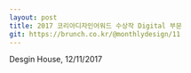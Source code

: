 ```yaml
---
layout: post
title: 2017 코리아디자인어워드 수상작 Digital 부문
git: https://brunch.co.kr/@monthlydesign/11
---
```

Desgin House, 12/11/2017
